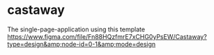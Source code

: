 # castaway
The single-page-application using this template https://www.figma.com/file/Fn88HQzfmrE7xCHG0yPsEW/Castaway?type=design&amp;node-id=0-1&amp;mode=design
